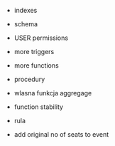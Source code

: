 * indexes
* schema
* USER permissions

* more triggers
* more functions
* procedury
* wlasna funkcja aggregage
* function stability
* rula

* add original no of seats to event

<!-- 
tabele
* zrobic cos z on delete cascade

inne triggery (nie jako checki)
* populowanie evailable seats na podstawie max_seats (przy insert  event)
* jeszcze cos...
* moze jakis "event trigger" (DDL)

funckje
* wlasna funkcja agregująca
* liczenie ceny na podstawie event_id 

* usuwanie eventu
* zrobic funkcje na kupowanie biletu zamiast triggera
* funckja na usuwanie biletu
* funckja na usuwanie eventu
* funckja na usuwanie lokalizacji
* artysta odwoluje event
* cos z ustawieniem stability

procedura
* jedna z funkcji niech bedzie procedura
* ogolnie cos z explicit tranzakcja

query
* fetch
* cursor
* upsert
* window funciton
 -->

<!-- JUZ UZYTE

* inner join, left join
* views
* materialized views
* triggery
* rule
* funkcje
* paginacja (OFFSET I LIMIT)
* CTE (common table expression)
* aggregacja (array_agg, json, count...)
* lateral join
* subquery
* age, extract, type cast
  -->